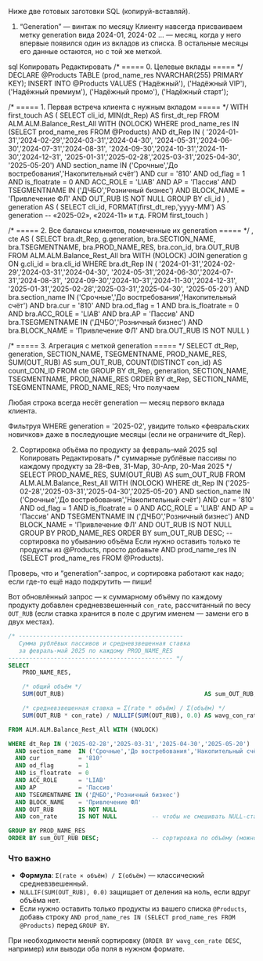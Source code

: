 Ниже две готовых заготовки SQL (копируй-вставляй).

1. “Generation” — винтаж по месяцу
Клиенту навсегда присваиваем метку generation вида 2024-01, 2024-02 … — месяц, когда у него впервые появился один из вкладов из списка.
В остальные месяцы его данные остаются, но с той же меткой.

sql
Копировать
Редактировать
/* ===== 0. Целевые вклады ===== */
DECLARE @Products TABLE (prod_name_res NVARCHAR(255) PRIMARY KEY);
INSERT INTO @Products VALUES
('Надёжный'), ('Надёжный VIP'),
('Надёжный премиум'), ('Надёжный промо'),
('Надёжный старт');

/* ===== 1. Первая встреча клиента с нужным вкладом ===== */
WITH first_touch AS (
    SELECT
        cli_id,
        MIN(dt_Rep) AS first_dt_rep
    FROM  ALM.ALM.Balance_Rest_All WITH (NOLOCK)
    WHERE prod_name_res IN (SELECT prod_name_res FROM @Products)
      AND dt_Rep IN ( '2024-01-31','2024-02-29','2024-03-31','2024-04-30',
                      '2024-05-31','2024-06-30','2024-07-31','2024-08-31',
                      '2024-09-30','2024-10-31','2024-11-30','2024-12-31',
                      '2025-01-31','2025-02-28','2025-03-31','2025-04-30',
                      '2025-05-20')
      AND section_name  IN ('Срочные','До востребования','Накопительный счёт')
      AND cur           = '810'
      AND od_flag       = 1
      AND is_floatrate  = 0
      AND ACC_ROLE      = 'LIAB'
      AND AP            = 'Пассив'
      AND TSEGMENTNAME IN ('ДЧБО','Розничный бизнес')
      AND BLOCK_NAME    = 'Привлечение ФЛ'
      AND OUT_RUB IS NOT NULL
    GROUP BY cli_id
)
, generation AS (
    SELECT
        cli_id,
        FORMAT(first_dt_rep,'yyyy-MM') AS generation   -- «2025-02», «2024-11» и т.д.
    FROM first_touch
)

/* ===== 2. Все балансы клиентов, помеченные их generation ===== */
, cte AS (
    SELECT
        bra.dt_Rep,
        g.generation,
        bra.SECTION_NAME,
        bra.TSEGMENTNAME,
        bra.PROD_NAME_RES,
        bra.con_id,
        bra.OUT_RUB
    FROM  ALM.ALM.Balance_Rest_All bra WITH (NOLOCK)
    JOIN  generation g  ON g.cli_id = bra.cli_id
    WHERE bra.dt_Rep IN ( '2024-01-31','2024-02-29','2024-03-31','2024-04-30',
                          '2024-05-31','2024-06-30','2024-07-31','2024-08-31',
                          '2024-09-30','2024-10-31','2024-11-30','2024-12-31',
                          '2025-01-31','2025-02-28','2025-03-31','2025-04-30',
                          '2025-05-20')
      AND bra.section_name  IN ('Срочные','До востребования','Накопительный счёт')
      AND bra.cur           = '810'
      AND bra.od_flag       = 1
      AND bra.is_floatrate  = 0
      AND bra.ACC_ROLE      = 'LIAB'
      AND bra.AP            = 'Пассив'
      AND bra.TSEGMENTNAME IN ('ДЧБО','Розничный бизнес')
      AND bra.BLOCK_NAME    = 'Привлечение ФЛ'
      AND bra.OUT_RUB IS NOT NULL
)

/* ===== 3. Агрегация с меткой generation ===== */
SELECT
    dt_Rep,
    generation,
    SECTION_NAME,
    TSEGMENTNAME,
    PROD_NAME_RES,
    SUM(OUT_RUB)           AS sum_OUT_RUB,
    COUNT(DISTINCT con_id) AS count_CON_ID
FROM cte
GROUP BY
    dt_Rep, generation, SECTION_NAME, TSEGMENTNAME, PROD_NAME_RES
ORDER BY
    dt_Rep, SECTION_NAME, TSEGMENTNAME, PROD_NAME_RES;
Что получаем

Любая строка всегда несёт generation — месяц первого вклада клиента.

Фильтруя WHERE generation = '2025-02', увидите только «февральских новичков» даже в последующие месяцы (если не ограничите dt_Rep).

2. Сортировка объёма по продукту за февраль–май 2025
sql
Копировать
Редактировать
/* суммарные рублёвые пассивы по каждому продукту
   за 28-Фев, 31-Мар, 30-Апр, 20-Мая 2025 */
SELECT
    PROD_NAME_RES,
    SUM(OUT_RUB) AS sum_OUT_RUB
FROM ALM.ALM.Balance_Rest_All WITH (NOLOCK)
WHERE dt_Rep IN ('2025-02-28','2025-03-31','2025-04-30','2025-05-20')
  AND section_name  IN ('Срочные','До востребования','Накопительный счёт')
  AND cur           = '810'
  AND od_flag       = 1
  AND is_floatrate  = 0
  AND ACC_ROLE      = 'LIAB'
  AND AP            = 'Пассив'
  AND TSEGMENTNAME IN ('ДЧБО','Розничный бизнес')
  AND BLOCK_NAME    = 'Привлечение ФЛ'
  AND OUT_RUB IS NOT NULL
GROUP BY PROD_NAME_RES
ORDER BY sum_OUT_RUB DESC;      -- сортировка по убыванию объёма
Если нужно оставить только те продукты из @Products, просто добавьте AND prod_name_res IN (SELECT prod_name_res FROM @Products).

Проверь, что и “generation”-запрос, и сортировка работают как надо; если где-то ещё надо подкрутить — пиши!

Вот обновлённый запрос — к суммарному объёму по каждому продукту добавлен средневзвешенный `con_rate`, рассчитанный по весу `OUT_RUB` (если ставка хранится в поле с другим именем — замени его в двух местах).

```sql
/* -----------------------------------------------
   Сумма рублёвых пассивов и средневзвешенная ставка
   за февраль-май 2025 по каждому PROD_NAME_RES
----------------------------------------------- */
SELECT
    PROD_NAME_RES,

    /* общий объём */
    SUM(OUT_RUB)                                        AS sum_OUT_RUB,

    /* средневзвешенная ставка = Σ(rate * объём) / Σ(объём) */
    SUM(OUT_RUB * con_rate) / NULLIF(SUM(OUT_RUB), 0.0) AS wavg_con_rate

FROM ALM.ALM.Balance_Rest_All WITH (NOLOCK)

WHERE dt_Rep IN ('2025-02-28','2025-03-31','2025-04-30','2025-05-20')
  AND section_name  IN ('Срочные','До востребования','Накопительный счёт')
  AND cur           = '810'
  AND od_flag       = 1
  AND is_floatrate  = 0
  AND ACC_ROLE      = 'LIAB'
  AND AP            = 'Пассив'
  AND TSEGMENTNAME IN ('ДЧБО','Розничный бизнес')
  AND BLOCK_NAME    = 'Привлечение ФЛ'
  AND OUT_RUB       IS NOT NULL
  AND con_rate      IS NOT NULL          -- чтобы не смешивать NULL-ставки (убери, если нужны)

GROUP BY PROD_NAME_RES
ORDER BY sum_OUT_RUB DESC;               -- сортировка по объёму (можно по wavg_con_rate)
```

### Что важно

* **Формула**: `Σ(rate × объём) / Σ(объём)` — классический средневзвешенный.
* `NULLIF(SUM(OUT_RUB), 0.0)` защищает от деления на ноль, если вдруг объёма нет.
* Если нужно оставить только продукты из вашего списка `@Products`, добавь строку
  `AND prod_name_res IN (SELECT prod_name_res FROM @Products)`
  перед `GROUP BY`.

При необходимости меняй сортировку (`ORDER BY wavg_con_rate DESC`, например) или выводи оба поля в нужном формате.
